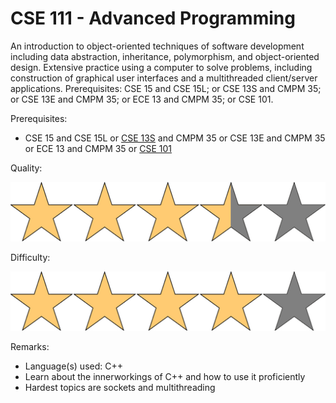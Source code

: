 # CSE 111 - Advanced Programming

An introduction to object-oriented techniques of software development including data abstraction, inheritance, polymorphism, and object-oriented design. Extensive practice using a computer to solve problems, including construction of graphical user interfaces and a multithreaded client/server applications. Prerequisites: CSE 15 and CSE 15L; or CSE 13S and CMPM 35; or CSE 13E and CMPM 35; or ECE 13 and CMPM 35; or CSE 101.

Prerequisites:

- CSE 15 and CSE 15L or [CSE 13S](CSE13S.md) and CMPM 35 or CSE 13E and CMPM 35 or ECE 13 and CMPM 35 or [CSE 101](CSE101.md)

Quality:

![](../Media/3_5star.png)

Difficulty:

![](../Media/4star.png)

Remarks:

- Language(s) used: C++
- Learn about the innerworkings of C++ and how to use it proficiently
- Hardest topics are sockets and multithreading